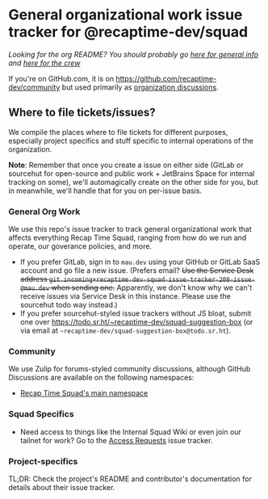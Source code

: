 # General organizational work issue tracker for @recaptime-dev/squad

*Looking for the org README? You should probably go [here for general info](https://mau.dev/RecapTime/gitlab-profile/blob/readmemain/README.md) and [here for the crew](https://mau.dev/RecapTime/squad/gitlab-profile/blob/main/README.md)*

If you're on GitHub.com, it is on <https://github.com/recaptime-dev/community> but used primarily as [organization discussions](https://github.com/orgs/recaptime-dev/discussions).

## Where to file tickets/issues?

We compile the places where to file tickets for different purposes, especially project specifics and stuff specific to internal operations of the organization.

**Note**: Remember that once you create a issue on either side (GitLab or sourcehut for open-source and public work + JetBrains Space for internal tracking on some),
we'll automagically create on the other side for you, but in meanwhile, we'll handle that for you on per-issue basis.

### General Org Work

We use this repo's issue tracker to track general organizational work that affects everything Recap Time Squad, ranging from how do we run and operate, our goverance policies, and more.

* If you prefer GitLab, sign in to `mau.dev` using your GitHub or GitLab SaaS account and go file a new issue. (Prefers email? ~~Use the Service Desk address `git.incoming+recaptime-dev-squad-issue-tracker-208-issue-@mau.dev` when sending one.~~ Apparently, we don't know why we can't receive issues via Service Desk in this instance. Please use the sourcehut todo way instead.)
* If you prefer sourcehut-styled issue trackers without JS bloat, submit one over <https://todo.sr.ht/~recaptime-dev/squad-suggestion-box> (or via email at `~recaptime-dev/squad-suggestion-box@todo.sr.ht`).

### Community

We use Zulip for forums-styled community discussions, although GitHub Discussions are available on the following namespaces:

* [Recap Time Squad's main namespace](https://github.com/orgs/recaptime-dev/discussions)

### Squad Specifics

* Need access to things like the Internal Squad Wiki or even join our tailnet for work? Go to the [Access Requests](https://mau.dev/recaptime-dev/access-requests/issues) issue tracker.

### Project-specifics

TL;DR: Check the project's README and contributor's documentation for details about their issue tracker.
